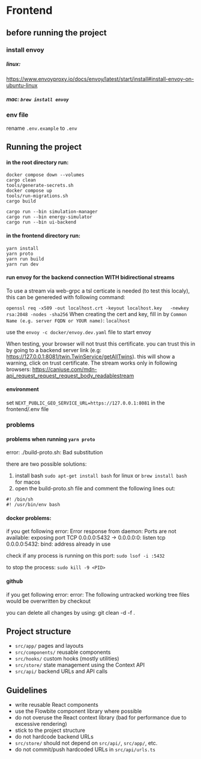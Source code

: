 # Frontend

## before running the project

### install envoy

##### linux:

https://www.envoyproxy.io/docs/envoy/latest/start/install#install-envoy-on-ubuntu-linux

##### mac: `brew install envoy`

### env file

rename `.env.example` to `.env`

## Running the project

#### in the root directory run:

```
docker compose down --volumes
cargo clean
tools/generate-secrets.sh
docker compose up
tools/run-migrations.sh
cargo build

cargo run --bin simulation-manager
cargo run --bin energy-simulator
cargo run --bin ui-backend
```

#### in the frontend directory run:
```
yarn install
yarn proto
yarn run build
yarn run dev
```


#### run envoy for the backend connection WITH bidirectional streams

To use a stream via web-grpc a tsl certicate is needed (to test this localy),
this can be genereded with following command:

`openssl req -x509 -out localhost.crt -keyout localhost.key   -newkey rsa:2048 -nodes -sha256`
When creating the cert and key, fill in by `Common Name (e.g. server FQDN or YOUR name)`: `localhost`

use the `envoy -c docker/envoy.dev.yaml` file to start envoy

When testing, your browser will not trust this certificate. you can trust this in by going to a backend server link (e.g: https://127.0.0.1:8081/twin.TwinService/getAllTwins). this will show a warning, click on trust certificate.
The stream works only in following browsers: https://caniuse.com/mdn-api_request_request_request_body_readablestream

#### environment

set `NEXT_PUBLIC_GEO_SERVICE_URL=https://127.0.0.1:8081` in the frontend/.env file

### problems

#### problems when running `yarn proto`

error: ./build-proto.sh: Bad substitution

there are two possible solutions:

1) install bash
`sudo apt-get install bash` for linux or `brew install bash` for macos
2) open the build-proto.sh file and comment the following lines out:
```
#! /bin/sh
#! /usr/bin/env bash
```
#### docker problems:

if you get following error:
Error response from daemon: Ports are not available: exposing port TCP 0.0.0.0:5432 -> 0.0.0.0:0: listen tcp 0.0.0.0:5432: bind: address already in use

check if any process is running on this port:
`sudo lsof -i :5432`

to stop the process:
`sudo kill -9 <PID>`

#### github

if you get following error:
error: The following untracked working tree files would be overwritten by checkout

you can delete all changes by using:
git clean -d -f .

## Project structure

-   `src/app/` pages and layouts
-   `src/components/` reusable components
-   `src/hooks/` custom hooks (mostly utilities)
-   `src/store/` state management using the Context API
-   `src/api/` backend URLs and API calls

## Guidelines

-   write reusable React components
-   use the Flowbite component library where possible
-   do not overuse the React context library (bad for performance due to excessive rendering)
-   stick to the project structure
-   do not hardcode backend URLs
-   `src/store/` should not depend on `src/api/`, `src/app/`, etc.
-   do not commit/push hardcoded URLs in `src/api/urls.ts`

